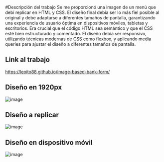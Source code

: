 #Descripción del trabajo
Se me proporcionó una imagen de un menú que debí replicar en HTML y CSS. El diseño final debía ser lo más fiel posible al original y debe adaptarse a diferentes tamaños de pantalla, garantizando una experiencia de usuario óptima en dispositivos móviles, tabletas y escritorios. Era crucial que el código HTML sea semántico y que el CSS esté bien estructurado y comentado. El diseño debía ser responsivo, utilizando técnicas modernas de CSS como flexbox, y aplicando media queries para ajustar el diseño a diferentes tamaños de pantalla.

## Link al trabajo
https://leoito88.github.io/image-based-bank-form/

## Diseño en 1920px
![image](https://github.com/leoito88/image-based-bank-form/assets/59623841/4968726f-c87e-4bcd-9bfb-90a748d17bbf)

## Diseño a replicar
![image](https://github.com/leoito88/image-based-bank-form/assets/59623841/12767023-750f-4daa-ad0a-91d6a812f4a7)

## Diseño en dispositivo móvil
![image](https://github.com/leoito88/image-based-bank-form/assets/59623841/1695e096-e920-4d42-b175-3beef2dc03a8)


